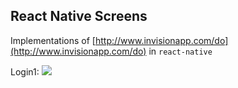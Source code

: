 ## React Native Screens

Implementations of [http://www.invisionapp.com/do](http://www.invisionapp.com/do) in `react-native`


Login1: ![](https://i.imgur.com/ceB0t2Z.png)